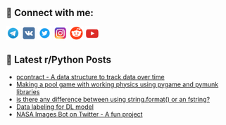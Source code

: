 ## 🔎 Connect with me:
[<img src="https://github.com/bullbesh/bullbesh/blob/main/images/Telegram.png" width="32" height="32" />](https://t.me/bullbesh)
[<img src="https://github.com/bullbesh/bullbesh/blob/main/images/VK.png" width="32" height="32" />](https://vk.com/bullbesh)
[<img src="https://github.com/bullbesh/bullbesh/blob/main/images/Twitter.png" width="32" height="32" />](https://twitter.com/bullbesh1)
[<img src="https://github.com/bullbesh/bullbesh/blob/main/images/Instagram.png" width="32" height="32" />](https://www.instagram.com/bullbesh)
[<img src="https://github.com/bullbesh/bullbesh/blob/main/images/Reddit.png" width="32" height="32" />](https://www.reddit.com/user/bullbesh)
[<img src="https://github.com/bullbesh/bullbesh/blob/main/images/YouTube.png" width="32" height="32" />](https://www.youtube.com/channel/UCtfjRs6uzgq5mfm8S06WTcg)

## 📕 Latest r/Python Posts
<!-- BLOG-POST-LIST:START -->
- [pcontract - A data structure to track data over time](https://www.reddit.com/r/Python/comments/xztnvl/pcontract_a_data_structure_to_track_data_over_time/)
- [Making a pool game with working physics using pygame and pymunk libraries](https://www.reddit.com/r/Python/comments/xzsodl/making_a_pool_game_with_working_physics_using/)
- [is there any difference between using string.format&lpar;&rpar; or an fstring?](https://www.reddit.com/r/Python/comments/xzsgz2/is_there_any_difference_between_using/)
- [Data labeling for DL model](https://www.reddit.com/r/Python/comments/xzqjiq/data_labeling_for_dl_model/)
- [NASA Images Bot on Twitter - A fun project](https://www.reddit.com/r/Python/comments/xznctd/nasa_images_bot_on_twitter_a_fun_project/)
<!-- BLOG-POST-LIST:END -->
